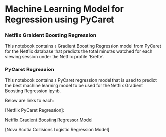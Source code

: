 # Machine Learning Model for Regression using PyCaret

### Netflix Graident Boosting Regression

This notebook contains a Gradient Boosting Regression model from PyCaret for the Netflix database that predicts the total minutes watched for each viewing session under the Netflix profile 'Brette'.

### PyCaret Regression 

This notebook contains a PyCaret regression model that is used to predict the best machine learning model to be used for the Netflix Gradient Boosting Regression ipynb.

Below are links to each:

[Netflix Gradient Boosting Regressor Model]: https://github.com/costellobrette/Netflix-Regression/blob/main/Netflix%20GBR%20Regression.ipynb
[Netflix PyCaret Regression]: 

[Netflix Gradient Boosting Regressor Model]

[Nova Scotia Collisions Logistic Regression Model]


